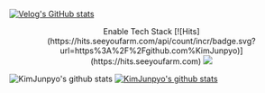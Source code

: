 [![Velog's GitHub stats](https://velog-readme-stats.vercel.app/api/badge?name=player1552)](https://velog.io/@eungyeole) 

<div align=center>
Enable Tech Stack
  [![Hits](https://hits.seeyoufarm.com/api/count/incr/badge.svg?url=https%3A%2F%2Fgithub.com%KimJunpyo)](https://hits.seeyoufarm.com)
  <img src=(https://img.shields.io/badge/React-20232A?style=for-the-badge&logo=react&logoColor=61DAFB) />
 </div>

![KimJunpyo's github stats](https://github-readme-stats.vercel.app/api?username=KimJunpyo&show_icons=true)
[![KimJunpyo's github stats](https://github-readme-stats.vercel.app/api/top-langs/?username=KimJunpyo&show_icons=true&hide_border=true&title_color=004386&icon_color=004386&layout=compact)](https://github.com/KimJunpyo)
